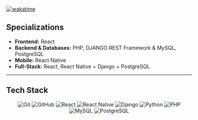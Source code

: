 [![wakatime](https://wakatime.com/badge/user/7885c2e4-c6ef-44ea-953a-8f86210656f5.svg)](https://wakatime.com/@7885c2e4-c6ef-44ea-953a-8f86210656f5)

## Specializations

- **Frontend:** React
- **Backend & Databases:** PHP, DJANGO REST Framework & MySQL, PostgreSQL
- **Mobile:** React Native
- **Full-Stack:** React, React Native + Django + PostgreSQL

---

## Tech Stack

<p align="center"> 
<img alt="Git" src="https://img.shields.io/badge/Git-F05032?style=for-the-badge&logo=git&logoColor=white" />
<img alt="GitHub" src="https://img.shields.io/badge/GitHub-181717?style=for-the-badge&logo=github&logoColor=white" />
<img alt="React" src="https://img.shields.io/badge/React-61DAFB?style=for-the-badge&logo=react&logoColor=black" /> 
<img alt="React Native" src="https://img.shields.io/badge/React%20Native-61DAFB?style=for-the-badge&logo=react&logoColor=black" /> 
<img alt="Django" src="https://img.shields.io/badge/Django-092E20?style=for-the-badge&logo=django&logoColor=white" />
<img alt="Python" src="https://img.shields.io/badge/Python-3776AB?style=for-the-badge&logo=python&logoColor=white" /> 
<img alt="PHP" src="https://img.shields.io/badge/PHP-777BB4?style=for-the-badge&logo=php&logoColor=white" />
<img alt="MySQL" src="https://img.shields.io/badge/MySQL-4479A1?style=for-the-badge&logo=mysql&logoColor=white" /> 
<img alt="PostgreSQL" src="https://img.shields.io/badge/PostgreSQL-336791?style=for-the-badge&logo=postgresql&logoColor=white" />
</p>
